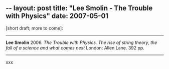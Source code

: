 --
layout: post
title: "Lee Smolin - The Trouble with Physics"
date: 2007-05-01
---

[short draft; more to come]:

***
<b>Lee Smolin</b> 2006. _The Trouble with Physics. The rise of string theory, the fall of a science and what comes next_ London: Allen Lane. 392 pp.

***
xxx

